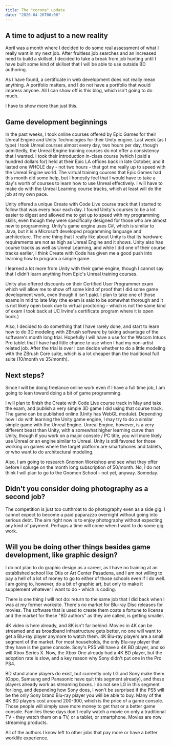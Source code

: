 ```yaml
---
title: The "corona" update
date: "2020-04-26T00:00"
---
```


## A time to adjust to a new reality

April was a month where I decided to do some real assessment of what I really want in my next job. After fruitless job searches and an increased need to build a skillset, I decided to take a break from job hunting until I have built some kind of skillset that I will be able to use outside BD authoring.

As I have found, a certificate in web development does not really mean anything. A portfolio matters, and I do not have a portfolio that would impress anyone. All I can show off is this blog, which isn't going to do much.

I have to show more than just this.

## Game development beginnings

In the past weeks, I took online courses offered by Epic Games for their Unreal Engine and Unity Technologies for their Unity engine. Last week (as I type) I took Unreal courses almost every day, two hours per day, though admittedly, the Unreal Engine training courses do not offer a consistency that I wanted. I took their introduction in-class course (which I paid a hundred dollars for) held at their Epic LA offices back in late October, and it lasted one WHOLE day - not two hours - that got me really up to speed with the Unreal Engine world. The virtual training courses that Epic Games had this month did some help, but I honestly feel that I would have to take a day's worth of courses to learn how to use Unreal effectively. I will have to make do with the Unreal Learning course tracks, which at least will do the job at my own pace.

Unity offered a unique Create with Code Live course track that I started to follow that was every hour each day. I found Unity's courses to be a lot easier to digest and allowed me to get up to speed with my programming skills, even though they were specifically designed for those who are almost new to programming. Unity's game engine uses C#, which is similar to Java, but it is a Microsoft developed programming language and architecture. The one thing that I really like about Unity is that its hardware requirements are not as high as Unreal Engine and it shows. Unity also has course tracks as well as Unreal Learning, and while I did one of their course tracks earlier, I think Create with Code  has given me a good push into learning how to program a simple game.

I learned a lot more from Unity with their game engine, though I cannot say that I didn't learn anything from Epic's Unreal training courses. 

Unity also offered discounts on their Certified User Programmer exam which will allow me to show off some kind of proof that I did some game development work, even though it isn't paid. I plan to take one of those exams in mid to late May (the exam is said to be somewhat thorough and it is not likely open book due to virtual proctoring - which is not the same kind of exam I took back at UC Irvine's certificate program where it is open book.)

Also, I decided to do something that I have rarely done, and start to learn how to do 3D modeling with ZBrush software by taking advantage of the software's month long trial. Hopefully I will have a use for the Wacom Intuos Pro tablet that I have had little chance to use when I had my non-artist related job. After the trial is over I can decide whether to do a little modeling with the ZBrush Core suite, which is a lot cheaper than the traditional full suite (10/month vs 35/month).

## Next steps?

Since I will be doing freelance online work even if I have a full time job, I am going to lean toward doing a bit of game programming.

I will plan to finish the Create with Code Live course track in May and take the exam, and publish a very simple 3D game I did using that course track. The game can be published online (Unity has WebGL module). Depending how I do with learning the Unity game engine, I may try to do a similar simple game with the Unreal Engine. Unreal Engine, however, is a very different beast than Unity, with a somewhat higher learning curve than Unity, though if you work on a major console / PC title, you will more likely use Unreal or an engine similar to Unreal. Unity is still favored for those working on games where the target platform are smartphones and tablets, or who want to do architectural modeling.

Also, I am going to research Gnomon Workshop and see what they offer before I splurge on the month long subscription of 50/month. No, I do not think I will plan to go to the Gnomon School - not yet, anyway. Someday.

## Didn't you consider doing photography as a second job?

The competition is just too cutthroat to do photography even as a side gig. I cannot expect to become a paid paparazzo overnight without going into serious debt. The aim right now is to enjoy photography  without expecting any kind of payment. Perhaps a time will come when I want to do some gig work.

## Will you be doing other things besides game development, like graphic design?

I do not plan to do graphic design as a career, as I have no training at an established school like Otis or Art Center Pasadena, and I am not willing to pay a hell of a lot of money to go to either of those schools even if I do well. I am going to, however, do a bit of graphic art, but only to make it supplement whatever I want to do - which is coding.

There is one thing I will not do: return to the same job that I did back when I was at my former worksite. There's no market for Blu-ray Disc releases for movies. The software that is used to create them costs a fortune to license and the market for these "BD authors" as they are called, is getting smaller.

4K video is here already, and 8K isn't far behind. Movies in 4K can be streamed and as broadband infrastructure gets better, no one will want to get a Blu-ray player anymore to watch them. 4K Blu-ray players are a small segment of the market. For most households, the only Blu-ray player that they have is the game console. Sony's PS5 will have a 4K BD player, and so will Xbox Series X. Now, the Xbox One already had a 4K BD player, but the adoption rate is slow, and a key reason why Sony didn't put one in the Pro PS4.

BD stand alone players do exist, but currently only LG and Sony make them (Oppo, Samsung and Panasonic have quit this segment already), and these players already work as streaming boxes. I do not see LG in this segment for long, and depending how Sony does, I won't be surprised if the PS5 will be the only Sony brand Blu-ray player you will be able to buy. Many of the 4K BD players cost around 200-300, which is the price of a game console. Those people will simply save more money to get that or a better game console. Families these days don't really watch a movie on only a traditional TV - they watch them on a TV, or a tablet, or smartphone. Movies are now streaming products.

All of the authors I know left to other jobs that pay more or have a better worklife experience.

